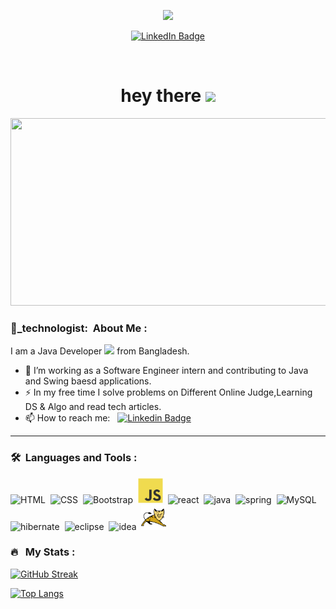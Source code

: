 
<p align="center"><img src="https://media.giphy.com/media/M9gbBd9nbDrOTu1Mqx/giphy.gif" width="100"/></p>
<p align="center">
<a href="https://www.linkedin.com/in/mdyousufh/"><img src="https://img.shields.io/badge/LinkedIn-blue?style=for-the-badge&logo=linkedin&logoColor=white" alt="LinkedIn Badge"></a>
</p>
<p align="center"><img src="https://komarev.com/ghpvc/?username=mdyousufh&style=flat-square&color=blue" alt=""></p>

<h1 align="center">hey there <img src="https://media.giphy.com/media/hvRJCLFzcasrR4ia7z/giphy.gif" width="40"></h1>

<p align="center"><img src="https://media.giphy.com/media/dWesBcTLavkZuG35MI/giphy.gif" width="600" height="300"  /></p>

### 👨_technologist: &nbsp;About Me :

I am a Java Developer <img src="https://media.giphy.com/media/WUlplcMpOCEmTGBtBW/giphy.gif" width="30"> from Bangladesh.

- 🔭 I’m working as a Software Engineer intern and contributing to Java and Swing baesd applications.
- ⚡ In my free time I solve problems on Different Online Judge,Learning DS & Algo and read tech articles.
- 📫 How to reach me: &nbsp; [![Linkedin Badge](https://img.shields.io/badge/-Yousuf-blue?style=flat&logo=Linkedin&logoColor=white)](https://www.linkedin.com/in/mdyousufh/)

---

### 🛠 &nbsp;Languages and Tools :

<p>
<img src="https://skillicons.dev/icons?i=html" title="HTML5" alt="HTML" width="40" height="40"/>&nbsp;
<img src="https://skillicons.dev/icons?i=css"  title="CSS3" alt="CSS" width="40" height="40"/>&nbsp;
<img src="https://skillicons.dev/icons?i=bootstrap" title="Bootstrap" alt="Bootstrap" width="40" height="40"/>&nbsp;
<img src="https://github.com/devicons/devicon/blob/master/icons/javascript/javascript-original.svg" title="JavaScript" alt="JavaScript" width="40" height="40"/>&nbsp;
<img src="https://skillicons.dev/icons?i=react" title="react" alt="react" width="40" height="40"/>&nbsp;
<img src="https://skillicons.dev/icons?i=java" title="java" alt="java" width="40" height="40"/>&nbsp;
<img src="https://skillicons.dev/icons?i=spring" title="spring" alt="spring" width="40" height="40"/>&nbsp;
<img src="https://skillicons.dev/icons?i=mysql" title="MySQL"  alt="MySQL" width="40" height="40"/>&nbsp;
<img src="https://skillicons.dev/icons?i=hibernate" title="hibernate"  alt="hibernate" width="40" height="40"/>&nbsp;
<img src="https://skillicons.dev/icons?i=eclipse" title="eclipse"  alt="eclipse" width="40" height="40"/>&nbsp;
 <img src="https://skillicons.dev/icons?i=idea" title="idea"  alt="idea" width="40" height="40"/>&nbsp;
<img src="https://github.com/devicons/devicon/blob/master/icons/tomcat/tomcat-original.svg" title="Tomcat"  alt="Tomcat"
<img src="https://github.com/devicons/devicon/blob/master/icons/git/git-original-wordmark.svg" title="Git" **alt="Git" width="40" height="40"/>&nbsp;
</p>

### 🔥 &nbsp; My Stats :
[![GitHub Streak](http://github-readme-streak-stats.herokuapp.com?user=itsZed0&theme=dark&background=000000)](https://git.io/streak-stats)

[![Top Langs](https://github-readme-stats.vercel.app/api/top-langs/?username=itsZed0&layout=compact&theme=vision-friendly-dark)](https://github.com/anuraghazra/github-readme-stats)
